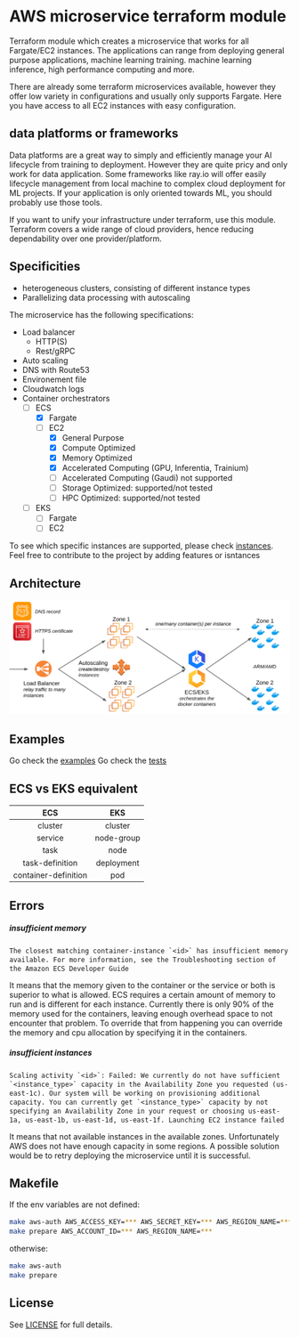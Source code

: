 # AWS microservice terraform module

Terraform module which creates a microservice that works for all Fargate/EC2 instances. The applications can range from deploying general purpose applications, machine learning training. machine learning inference, high performance computing and more.

There are already some terraform microservices available, however they offer low variety in configurations and usually only supports Fargate. Here you have access to all EC2 instances with easy configuration.

## data platforms or frameworks

Data platforms are a great way to simply and efficiently manage your AI lifecycle from training to deployment. However they are quite pricy and only work for data application. Some frameworks like ray.io will offer easily lifecycle management from local machine to complex cloud deployment for ML projects.
If your application is only oriented towards ML, you should probably use those tools. 

If you want to unify your infrastructure under terraform, use this module.
Terraform covers a wide range of cloud providers, hence reducing dependability over one provider/platform.

## Specificities

- heterogeneous clusters, consisting of different instance types
- Parallelizing data processing with autoscaling

The microservice has the following specifications:

- Load balancer
    - HTTP(S)
    - Rest/gRPC
- Auto scaling
- DNS with Route53
- Environement file
- Cloudwatch logs
- Container orchestrators
    - [ ] ECS
      - [x] Fargate
      - [ ] EC2
          - [x] General Purpose
          - [x] Compute Optimized
          - [x] Memory Optimized
          - [x] Accelerated Computing (GPU, Inferentia, Trainium)
          - [ ] Accelerated Computing (Gaudi) not supported
          - [ ] Storage Optimized: supported/not tested
          - [ ] HPC Optimized: supported/not tested
    - [ ] EKS
        - [ ] Fargate
        - [ ] EC2

To see which specific instances are supported, please check [instances](). Feel free to contribute to the project by adding features or isntances

## Architecture

![Architecture](https://github.com/vistimi/terraform-aws-microservice/blob/trunk/images/architecture.png?raw=true)

## Examples

Go check the [examples](https://github.com/vistimi/terraform-aws-microservice/tree/trunk/examples)
Go check the [tests](https://github.com/vistimi/terraform-aws-microservice/tree/trunk/tests/microservice)

## ECS vs EKS equivalent

|         ECS          |    EKS     |
| :------------------: | :--------: |
|       cluster        |  cluster   |
|       service        | node-group |
|         task         |    node    |
|   task-definition    | deployment |
| container-definition |    pod     |

## Errors

##### insufficient memory
```
The closest matching container-instance `<id>` has insufficient memory available. For more information, see the Troubleshooting section of the Amazon ECS Developer Guide
```

It means that the memory given to the container or the service or both is superior to what is allowed. ECS requires a certain amount of memory to run and is different for each instance. Currently there is only 90% of the memory used for the containers, leaving enough overhead space to not encounter that problem. To override that from happening you can override the memory and cpu allocation by specifying it in the containers.

##### insufficient instances
```
Scaling activity `<id>`: Failed: We currently do not have sufficient `<instance_type>` capacity in the Availability Zone you requested (us-east-1c). Our system will be working on provisioning additional capacity. You can currently get `<instance_type>` capacity by not specifying an Availability Zone in your request or choosing us-east-1a, us-east-1b, us-east-1d, us-east-1f. Launching EC2 instance failed
```

It means that not available instances in the available zones. Unfortunately AWS does not have enough capacity in some regions. A possible solution would be to retry deploying the microservice until it is successful.

## Makefile

If the env variables are not defined:
```sh
make aws-auth AWS_ACCESS_KEY=*** AWS_SECRET_KEY=*** AWS_REGION_NAME=***
make prepare AWS_ACCOUNT_ID=*** AWS_REGION_NAME=***
```

otherwise:
```sh
make aws-auth
make prepare
```

## License

See [LICENSE](https://github.com/vistimi/terraform-aws-microservice/tree/trunk/LICENSE) for full details.